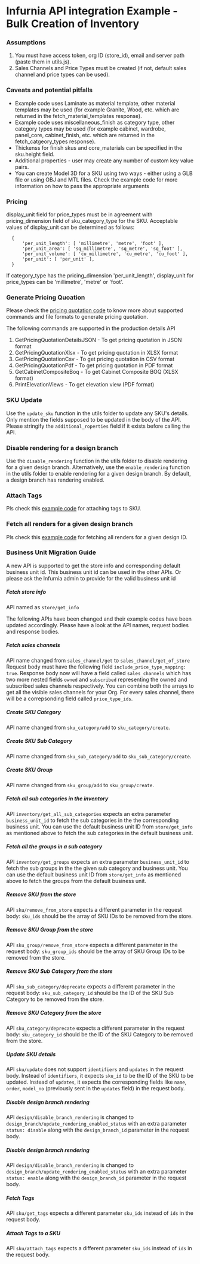# Infurnia API integration Example - Bulk Creation of Inventory

### Assumptions
1. You must have access token, org ID (store_id), email and server path (paste them in utils.js).
2. Sales Channels and Price Types must be created (if not, default sales channel and price types can be used).

### Caveats and potential pitfalls
* Example code uses Laminate as material template, other material templates may be used (for example Granite, Wood, etc. which are returned in the fetch_material_templates response).
* Example code uses miscellaneous_finish  as category type, other category types may be used (for example cabinet, wardrobe, panel_core, cabinet_finish, etc. which are returned in the fetch_catgeory_types response).
* Thickenss for finish skus and core_materials can be specified in the sku.height field.
* Additional properties - user may create any number of custom key value pairs.
* You can create Model 3D for a SKU using two ways - either using a GLB file or using OBJ and MTL files. Check the example code for more information on how to pass the appropriate arguments

### Pricing
display_unit field for price_types must be in agreement with pricing_dimension field of sku_category_type for the SKU. Acceptable values of display_unit can be determined as follows:
```
  {
      'per_unit_length': [ 'millimetre', 'metre', 'foot' ],
      'per_unit_area': [ 'sq_millimetre', 'sq_metre', 'sq_foot' ],
      'per_unit_volume': [ 'cu_millimetre', 'cu_metre', 'cu_foot' ],
      'per_unit': [ 'per_unit' ],
  }
```
If category_type has the pricing_dimension 'per_unit_length', display_unit for price_types can be 'millimetre', 'metre' or 'foot'.


### Generate Pricing Quoation
Please check the [pricing quotation code](get_pricing_quotation_json.js) to know more about supported commands and file formats to generate pricing quotation.

The following commands are supported in the production details API
1. GetPricingQuotationDetailsJSON - To get pricing quotation in JSON format
2. GetPricingQuotationXlsx - To get pricing quotation in XLSX format
3. GetPricingQuotationCsv - To get pricing quotation in CSV format
4. GetPricingQuotationPdf - To get pricing quotation in PDF format
5. GetCabinetCompositeBoq - To get Cabinet Composite BOQ (XLSX format)
6. PrintElevationViews - To get elevation view (PDF format)


### SKU Update
Use the `update_sku` function in the utils folder to update any SKU's details. Only mention the fields supposed to be updated in the body of the API.  Please stringify the `additional_roperties` field if it exists before calling the API.


### Disable rendering for a design branch
Use the `disable_rendering` function in the utils folder to disable rendering for a given design branch. Alternatively, use the `enable_rendering` function in the utils folder to enable rendering for a given design branch. By default, a design branch has rendering enabled.


### Attach Tags
Pls check this [example code](attach_tags.js) for attaching tags to SKU.


### Fetch all renders for a given design branch
Pls check this [example code](get_renders.js) for fetching all renders for a given design ID.


### Business Unit Migration Guide
A new API is supported to get the store info and corresponding default business unit id. This business unit id can be used in the other APIs. Or please ask the Infurnia admin to provide for the valid business unit id

##### Fetch store info
API named as `store/get_info`

The following APIs have been changed and their example codes have been updated accordingly. Please have a look at the API names, request bodies and response bodies.

##### Fetch sales channels
API name changed from `sales_channel/get` to `sales_channel/get_of_store`
Request body must have the following field `include_price_type_mapping: true`.
Response body now will have a field called `sales_channels` which has two more nested fields `owned` and `subscribed` representing the owned and subscribed sales channels respectively. You can combine both the arrays to get all the visible sales channels for your Org. For every sales channel, there will be a correpsonding field called `price_type_ids`.

##### Create SKU Category
API name changed from `sku_category/add` to `sku_category/create`.

##### Create SKU Sub Category
API name changed from `sku_sub_category/add` to `sku_sub_category/create`.

##### Create SKU Group
API name changed from `sku_group/add` to `sku_group/create`.

##### Fetch all sub categories in the inventory
API `inventory/get_all_sub_categories` expects an extra parameter `business_unit_id` to fetch the sub categories in the the corresponding business unit. You can use the default business unit ID from `store/get_info` as mentioned above to fetch the sub categories in the default business unit.

##### Fetch all the groups in a sub category
API `inventory/get_groups` expects an extra parameter `business_unit_id` to fetch the sub groups in the the given sub category and business unit. You can use the default business unit ID from `store/get_info` as mentioned above to fetch the groups from the default business unit.

##### Remove SKU from the store
API `sku/remove_from_store` expects a different parameter in the request body: `sku_ids` should be the array of SKU IDs to be removed from the store.

##### Remove SKU Group from the store
API `sku_group/remove_from_store` expects a different parameter in the request body: `sku_group_ids` should be the array of SKU Group IDs to be removed from the store.

##### Remove SKU Sub Category from the store
API `sku_sub_category/deprecate` expects a different parameter in the request body: `sku_sub_category_id` should be the ID of the SKU Sub Category to be removed from the store.

##### Remove SKU Category from the store
API `sku_category/deprecate` expects a different parameter in the request body: `sku_category_id` should be the ID of the SKU Category to be removed from the store.

##### Update SKU details
API `sku/update` does not support `identifiers` and `updates` in the request body. Instead of `identifiers`, it expects `sku_id` to be the ID of the SKU to be updated. Instead of `updates`, it expects the corresponding fields like `name`, `order`, `model_no` (previously sent in the `updates` field) in the request body.

##### Disable design branch rendering
API `design/disable_branch_rendering` is changed to `design_branch/update_rendering_enabled_status` with an extra parameter `status: disable` along with the `design_branch_id` parameter in the request body.

##### Disable design branch rendering
API `design/disable_branch_rendering` is changed to `design_branch/update_rendering_enabled_status` with an extra parameter `status: enable` along with the `design_branch_id` parameter in the request body.

##### Fetch Tags
API `sku/get_tags` expects a different parameter `sku_ids` instead of `ids` in the request body.

##### Attach Tags to a SKU
API `sku/attach_tags` expects a different parameter `sku_ids` instead of `ids` in the request body.